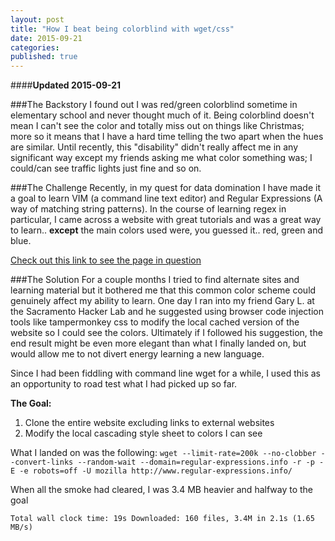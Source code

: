```yaml
---
layout: post
title: "How I beat being colorblind with wget/css"
date: 2015-09-21
categories: 
published: true
---
```


####**Updated 2015-09-21**

###The Backstory
I found out I was red/green colorblind sometime in elementary school and never thought much of it.  Being colorblind doesn't mean I can't see the color and totally miss out on things like Christmas; more so it means that I have a hard time telling the two apart when the hues are similar. Until recently, this "disability" didn't really affect me in any significant way except my friends asking me what color something was; I could/can see traffic lights just fine and so on.

###The Challenge
Recently, in my quest for data domination I have made it a goal to learn VIM (a command line text editor) and Regular Expressions (A way of matching string patterns).  In the course of learning regex in particular, I came across a website with great tutorials and was a great way to learn.. **except** the main colors used were, you guessed it.. red, green and blue. 

[Check out this link to see the page in question](http://www.regular-expressions.info/quickstart.html)

###The Solution
For a couple months I tried to find alternate sites and learning material but it bothered me that this common color scheme could genuinely affect my ability to learn.  One day I ran into my friend Gary L. at the Sacramento Hacker Lab and he suggested using browser code injection tools like tampermonkey css to modify the local cached version of the website so I could see the colors.  Ultimately if I followed his suggestion, the end result might be even more elegant than what I finally landed on, but would allow me to not divert energy learning a new language. 

Since I had been fiddling with command line wget for a while, I used this as an opportunity to road test what I had picked up so far.  

**The Goal:**
  1. Clone the entire website excluding links to external websites
  2. Modify the local cascading style sheet to colors I can see

What I landed on was the following: `wget --limit-rate=200k --no-clobber --convert-links --random-wait --domain=regular-expressions.info -r -p -E -e robots=off -U mozilla http://www.regular-expressions.info/`

When all the smoke had cleared, I was 3.4 MB heavier and halfway to the goal 

`Total wall clock time: 19s
Downloaded: 160 files, 3.4M in 2.1s (1.65 MB/s)`
